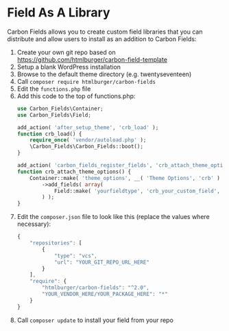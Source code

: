 # Field As A Library

Carbon Fields allows you to create custom field libraries that you can distribute and allow users to install as an addition to Carbon Fields:

1. Create your own git repo based on https://github.com/htmlburger/carbon-field-template
1. Setup a blank WordPress installation
1. Browse to the default theme directory (e.g. twentyseventeen)
1. Call `composer require htmlburger/carbon-fields`
1. Edit the `functions.php` file
1. Add this code to the top of functions.php:
	```php
	use Carbon_Fields\Container;
	use Carbon_Fields\Field;
	
	add_action( 'after_setup_theme', 'crb_load' );
	function crb_load() {
		require_once( 'vendor/autoload.php' );
		\Carbon_Fields\Carbon_Fields::boot();
	}

	add_action( 'carbon_fields_register_fields', 'crb_attach_theme_options' );
	function crb_attach_theme_options() {
		Container::make( 'theme_options', __( 'Theme Options', 'crb' ) )
			->add_fields( array(
				Field::make( 'yourfieldtype', 'crb_your_custom_field', 'Your Custom Field' ),
			) );
	}
	```
1. Edit the `composer.json` file to look like this (replace the values where necessary):
	```js
	{
		"repositories": [
	        {
	            "type": "vcs",
	            "url": "YOUR_GIT_REPO_URL_HERE"
	        }
	    ],
	    "require": {
	        "htmlburger/carbon-fields": "^2.0",
	        "YOUR_VENDOR_HERE/YOUR_PACKAGE_HERE": "*"
	    }
	}

	```
1. Call `composer update` to install your field from your repo